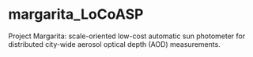 # margarita_LoCoASP
Project Margarita: scale-oriented low-cost automatic sun photometer for distributed city-wide aerosol optical depth (AOD) measurements.